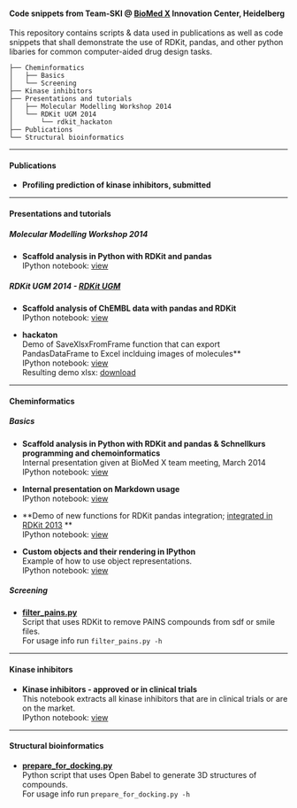 #### Code snippets from Team-SKI @ [BioMed X](http://bio.mx/) Innovation Center, Heidelberg 
This repository contains scripts & data used in publications as well as code snippets that shall demonstrate the use of RDKit, pandas, and other python libaries for common computer-aided drug design tasks.  

```
├── Cheminformatics
│   ├── Basics
│   └── Screening
├── Kinase inhibitors
├── Presentations and tutorials
│   ├── Molecular Modelling Workshop 2014
│   └── RDKit UGM 2014
│       └── rdkit_hackaton
├── Publications
└── Structural bioinformatics

```

---
#### Publications
  * **Profiling prediction of kinase inhibitors, submitted**  
 
---
#### Presentations and tutorials
##### *Molecular Modelling Workshop 2014*
  * **Scaffold analysis in Python with RDKit and pandas**  
IPython notebook: [view](https://github.com/Team-SKI/snippets/blob/master/Presentations%20and%20tutorials/Molecular%20Modelling%20Workshop%202014/Scaffold%20analysis%20in%20Python%20with%20RDKit%20and%20pandas%20-%20MMWS%20Erlangen%202014.ipynb)

##### *RDKit UGM 2014* - [RDKit UGM](https://github.com/rdkit/UGM_2014)
  * **Scaffold analysis of ChEMBL data with pandas and RDKit**  
IPython notebook: [view](https://github.com/Team-SKI/snippets/blob/master/Presentations%20and%20tutorials/RDKit%20UGM%202014/Scaffold%20analysis%20of%20ChEMBL%20data%20with%20pandas%20and%20RDKit%20-%20RDKit%20UGM2014.ipynb)

  * **hackaton**  
Demo of SaveXlsxFromFrame function that can export PandasDataFrame to Excel inclduing images of molecules**  
IPython notebook: [view](https://github.com/Team-SKI/snippets/blob/master/Presentations%20and%20tutorials/RDKit%20UGM%202014/rdkit_hackaton/XLSX%20export.ipynb)  
Resulting demo xlsx: [download](https://github.com/Team-SKI/snippets/blob/master/IPython/rdkit_hackaton/demo.xlsx)

---
#### Cheminformatics
##### *Basics*
  * **Scaffold analysis in Python with RDKit and pandas & Schnellkurs programming and chemoinformatics**  
Internal presentation given at BioMed X team meeting, March 2014  
IPython notebook: [view](https://github.com/Team-SKI/snippets/blob/master/Cheminformatics/Basics/Scaffold%20analysis%20%26%20Schnellkurs%20in%20chemoinformatics.ipynb)

  * **Internal presentation on Markdown usage**  
IPython notebook: [view](https://github.com/Team-SKI/snippets/blob/master/Cheminformatics/Basics/Markdown%20demo.ipynb)
 
  * **Demo of new functions for RDKit pandas integration; [integrated in RDKit 2013](https://github.com/rdkit/rdkit/commit/8269bc9002cf3c6b106c847d86bcbabc016b697e) **  
IPython notebook: [view](https://github.com/Team-SKI/snippets/blob/master/Cheminformatics/Basics/RDKit%26pandas%20demo%20of%20new%20functions.ipynb)

  * **Custom objects and their rendering in IPython**  
Example of how to use object representations.  
IPython notebook: [view](https://github.com/Team-SKI/snippets/blob/master/Cheminformatics/Basics/Custom%20objects%20and%20their%20rendering%20in%20IPython.ipynb)

##### *Screening*
  * **[filter_pains.py](https://github.com/Team-SKI/snippets/blob/master/Cheminformatics/Screening/filter_pains.py)**  
Script that uses RDKit to remove PAINS compounds from sdf or smile files.  
For usage info run `filter_pains.py -h`

---
#### Kinase inhibitors
  * **Kinase inhibitors - approved or in clinical trials**  
This notebook extracts all kinase inhibitors that are in clinical trials or are on the market.  
IPython notebook: [view](https://github.com/Team-SKI/snippets/blob/master/Kinase%20inhibitors/Kinase%20inhibitors%20-%20approved%20or%20in%20clinical%20trials.ipynb)

---
#### Structural bioinformatics
  * **[prepare_for_docking.py](https://github.com/Team-SKI/snippets/blob/master/Structural%20bioinformatics/prepare_for_docking.py)**  
Python script that uses Open Babel to generate 3D structures of compounds.  
For usage info run `prepare_for_docking.py -h`
